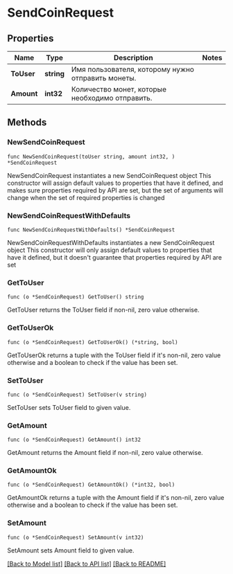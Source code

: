 # SendCoinRequest

## Properties

Name | Type | Description | Notes
------------ | ------------- | ------------- | -------------
**ToUser** | **string** | Имя пользователя, которому нужно отправить монеты. | 
**Amount** | **int32** | Количество монет, которые необходимо отправить. | 

## Methods

### NewSendCoinRequest

`func NewSendCoinRequest(toUser string, amount int32, ) *SendCoinRequest`

NewSendCoinRequest instantiates a new SendCoinRequest object
This constructor will assign default values to properties that have it defined,
and makes sure properties required by API are set, but the set of arguments
will change when the set of required properties is changed

### NewSendCoinRequestWithDefaults

`func NewSendCoinRequestWithDefaults() *SendCoinRequest`

NewSendCoinRequestWithDefaults instantiates a new SendCoinRequest object
This constructor will only assign default values to properties that have it defined,
but it doesn't guarantee that properties required by API are set

### GetToUser

`func (o *SendCoinRequest) GetToUser() string`

GetToUser returns the ToUser field if non-nil, zero value otherwise.

### GetToUserOk

`func (o *SendCoinRequest) GetToUserOk() (*string, bool)`

GetToUserOk returns a tuple with the ToUser field if it's non-nil, zero value otherwise
and a boolean to check if the value has been set.

### SetToUser

`func (o *SendCoinRequest) SetToUser(v string)`

SetToUser sets ToUser field to given value.


### GetAmount

`func (o *SendCoinRequest) GetAmount() int32`

GetAmount returns the Amount field if non-nil, zero value otherwise.

### GetAmountOk

`func (o *SendCoinRequest) GetAmountOk() (*int32, bool)`

GetAmountOk returns a tuple with the Amount field if it's non-nil, zero value otherwise
and a boolean to check if the value has been set.

### SetAmount

`func (o *SendCoinRequest) SetAmount(v int32)`

SetAmount sets Amount field to given value.



[[Back to Model list]](../README.md#documentation-for-models) [[Back to API list]](../README.md#documentation-for-api-endpoints) [[Back to README]](../README.md)


